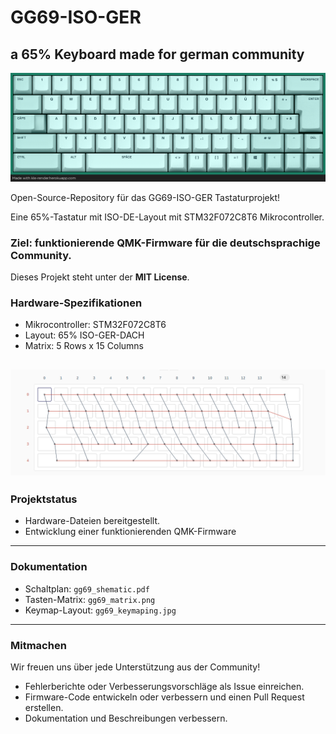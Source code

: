 # GG69-ISO-GER
## a 65% Keyboard made for german community
![DACH LAYOUT](images/gg69_keymaping.png)

Open-Source-Repository für das GG69-ISO-GER Tastaturprojekt!

Eine 65%-Tastatur mit ISO-DE-Layout mit STM32F072C8T6 Mikrocontroller.
### Ziel: funktionierende QMK-Firmware für die deutschsprachige Community.
Dieses Projekt steht unter der **MIT License**.

### Hardware-Spezifikationen

* Mikrocontroller: STM32F072C8T6
* Layout: 65% ISO-GER-DACH
* Matrix: 5 Rows x 15 Columns


![DACH MATRIX](images/gg69_matrix.png)
---
### Projektstatus
* Hardware-Dateien bereitgestellt.
* Entwicklung einer funktionierenden QMK-Firmware
---
### Dokumentation
* Schaltplan: `gg69_shematic.pdf`
* Tasten-Matrix: `gg69_matrix.png`
* Keymap-Layout: `gg69_keymaping.jpg`
---
### Mitmachen
Wir freuen uns über jede Unterstützung aus der Community!

* Fehlerberichte oder Verbesserungsvorschläge als Issue einreichen.
* Firmware-Code entwickeln oder verbessern und einen Pull Request erstellen.
* Dokumentation und Beschreibungen verbessern.
